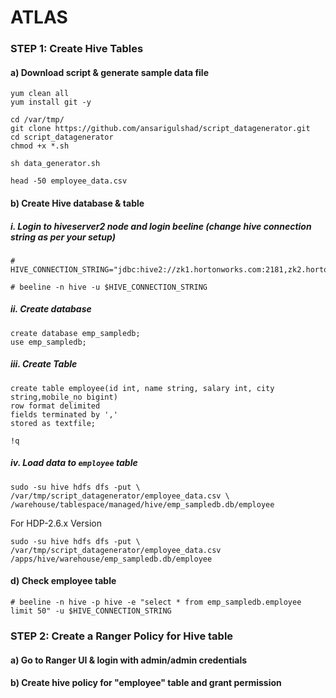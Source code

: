 # ATLAS

### STEP 1: Create Hive Tables
#### a) Download script & generate sample data file
```
yum clean all
yum install git -y

cd /var/tmp/
git clone https://github.com/ansarigulshad/script_datagenerator.git
cd script_datagenerator
chmod +x *.sh
```
```
sh data_generator.sh
```
```
head -50 employee_data.csv
```
#### b) Create Hive database & table

##### i. Login to hiveserver2 node and login beeline (change hive connection string as per your setup)
```
# HIVE_CONNECTION_STRING="jdbc:hive2://zk1.hortonworks.com:2181,zk2.hortonworks.com:2181,zk3.hortonworks.com:2181/;serviceDiscoveryMode=zooKeeper;zooKeeperNamespace=hiveserver2"

# beeline -n hive -u $HIVE_CONNECTION_STRING
```
##### ii. Create database
```
create database emp_sampledb;
use emp_sampledb;
```
##### iii. Create Table
```
create table employee(id int, name string, salary int, city string,mobile_no bigint) 
row format delimited
fields terminated by ','
stored as textfile;
```
```
!q
```
##### iv. Load data to `employee` table
```
sudo -su hive hdfs dfs -put \
/var/tmp/script_datagenerator/employee_data.csv \
/warehouse/tablespace/managed/hive/emp_sampledb.db/employee
```
For HDP-2.6.x Version
```
sudo -su hive hdfs dfs -put \
/var/tmp/script_datagenerator/employee_data.csv /apps/hive/warehouse/emp_sampledb.db/employee
```

#### d) Check employee table
```
# beeline -n hive -p hive -e "select * from emp_sampledb.employee limit 50" -u $HIVE_CONNECTION_STRING
```

### STEP 2: Create a Ranger Policy for Hive table
#### a) Go to Ranger UI & login with admin/admin credentials
#### b) Create hive policy for "employee" table and grant permission 

